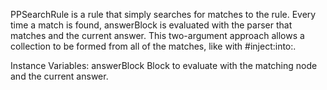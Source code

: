 PPSearchRule is a rule that simply searches for matches to the rule. Every time a match is found, answerBlock is evaluated with the parser that matches and the current answer. This two-argument approach allows a collection to be formed from all of the matches, like with #inject:into:.

Instance Variables:
	answerBlock	<BlockClosure>	Block to evaluate with the matching node and the current answer.
